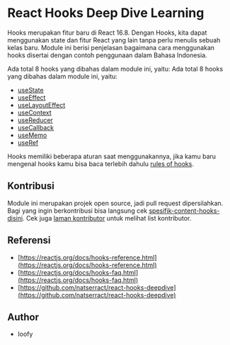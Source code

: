 # React Hooks Deep Dive Learning

Hooks merupakan fitur baru di React 16.8. Dengan Hooks, kita dapat menggunakan state dan fitur React yang lain tanpa perlu menulis sebuah kelas baru. Module ini berisi penjelasan bagaimana cara menggunakan hooks disertai dengan contoh penggunaan dalam Bahasa Indonesia.

Ada total 8 hooks yang dibahas dalam module ini, yaitu:
Ada total 8 hooks yang dibahas dalam module ini, yaitu:

- [useState](https://github.com/foxxydevs/react-ts/tree/master/src/components/hooks/useState)
- [useEffect](https://github.com/foxxydevs/react-ts/tree/master/src/components/hooks/useEffect)
- [useLayoutEffect](https://github.com/foxxydevs/react-ts/tree/master/src/components/hooks/useLayoutEffect)
- [useContext](https://github.com/foxxydevs/react-ts/tree/master/src/components/hooks/useContext)
- [useReducer](https://github.com/foxxydevs/react-ts/tree/master/src/components/hooks/useReducer)
- [useCallback](https://github.com/foxxydevs/react-ts/tree/master/src/components/hooks/useCallBack)
- [useMemo](https://github.com/foxxydevs/react-ts/tree/master/src/components/hooks/useMemo)
- [useRef](https://github.com/foxxydevs/react-ts/tree/master/src/components/hooks/useRef)

Hooks memiliki beberapa aturan saat menggunakannya, jika kamu baru mengenal hooks kamu bisa baca terlebih dahulu [rules of hooks](https://reactjs.org/docs/hooks-rules.html).

## Kontribusi

Module ini merupakan projek open source, jadi pull request dipersilahkan. Bagi yang ingin berkontribusi bisa langsung cek [spesifik-content-hooks-disini](https://github.com/foxxydevs/react-ts/tree/master/src/components/hooks). Cek juga [laman kontributor](https://github.com/foxxydevs/react-ts) untuk melihat list kontributor.

## Referensi

- [https://reactjs.org/docs/hooks-reference.html](https://reactjs.org/docs/hooks-reference.html)
- [https://reactjs.org/docs/hooks-faq.html](https://reactjs.org/docs/hooks-faq.html)
- [https://github.com/natserract/react-hooks-deepdive](https://github.com/natserract/react-hooks-deepdive)

## Author

- Ioofy
